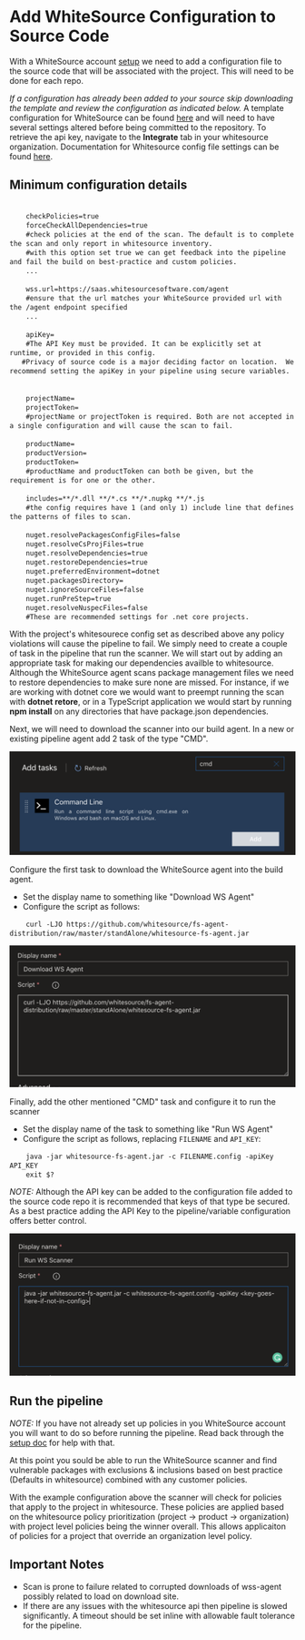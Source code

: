 # Add WhiteSource Configuration to Source Code

With a WhiteSource account [setup](./WhiteSource-Setup.md) we need to add a configuration file to the source code that will be associated with the project. This will need to be done for each repo.

_If a configuration has already been added to your source skip downloading the template and review the configuration as indicated below._ A template configuration for WhiteSource can be found [here](https://s3.amazonaws.com/unified-agent/wss-unified-agent.config) and will need to have several settings altered before being committed to the repository.  To retrieve the api key, navigate to the **Integrate** tab in your whitesource organization.  Documentation for Whitesource config file settings can be found [here](https://whitesource.atlassian.net/wiki/spaces/WD/pages/489160834/Unified+Agent+Configuration+File+Parameters).

## Minimum configuration details

``` shell

    checkPolicies=true
    forceCheckAllDependencies=true
    #check policies at the end of the scan. The default is to complete the scan and only report in whitesource inventory.
    #with this option set true we can get feedback into the pipeline and fail the build on best-practice and custom policies.
    ...

    wss.url=https://saas.whitesourcesoftware.com/agent
    #ensure that the url matches your WhiteSource provided url with the /agent endpoint specified
    ...

    apiKey=
    #The API Key must be provided. It can be explicitly set at runtime, or provided in this config.
   #Privacy of source code is a major deciding factor on location.  We recommend setting the apiKey in your pipeline using secure variables.


    projectName=
    projectToken=
    #projectName or projectToken is required. Both are not accepted in a single configuration and will cause the scan to fail.

    productName=
    productVersion=
    productToken=
    #productName and productToken can both be given, but the requirement is for one or the other.

    includes=**/*.dll **/*.cs **/*.nupkg **/*.js
    #the config requires have 1 (and only 1) include line that defines the patterns of files to scan.

    nuget.resolvePackagesConfigFiles=false
    nuget.resolveCsProjFiles=true
    nuget.resolveDependencies=true
    nuget.restoreDependencies=true
    nuget.preferredEnvironment=dotnet
    nuget.packagesDirectory=
    nuget.ignoreSourceFiles=false
    nuget.runPreStep=true
    nuget.resolveNuspecFiles=false
    #These are recommended settings for .net core projects.

```

With the project's whitesourece config set as described above any policy violations will cause the pipeline to fail. We simply need to create a couple of task in the pipeline that run the scanner. We will start out by adding an appropriate task for making our dependencies availble to whitesource. Although the WhiteSource agent scans package management files we need to restore dependencies to make sure none are missed. For instance, if we are working with dotnet core we would want to preempt running the scan with **dotnet retore**, or in a TypeScript application we would start by running **npm install** on any directories that have package.json dependencies.

Next, we will need to download the scanner into our build agent. In a new or existing pipeline agent add 2 task of the type "CMD".

![add cmd task](images/add-cmd.png)

Configure the first task to download the WhiteSource agent into the build agent.

- Set the display name to something like "Download WS Agent"
- Configure the script as follows:

``` shell
    curl -LJO https://github.com/whitesource/fs-agent-distribution/raw/master/standAlone/whitesource-fs-agent.jar
```

![download WS agent](images/agent-download.png)

Finally, add the other mentioned "CMD" task and configure it to run the scanner

- Set the display name of the task to something like "Run WS Agent"
- Configure the script as follows, replacing `FILENAME` and `API_KEY`:

``` shell
    java -jar whitesource-fs-agent.jar -c FILENAME.config -apiKey API_KEY
    exit $?
```

*NOTE:* Although the API key can be added to the configuration file added to the source code repo it is recommended that keys of that type be secured. As a best practice adding the API Key to the pipeline/variable configuration offers better control.

![run the WS scanner](images/run-scanner.png)

## Run the pipeline

*NOTE:* If you have not already set up policies in you WhiteSource account you will want to do so before running the pipeline. Read back through the [setup doc](./WhiteSource-Setup.md/) for help with that.

At this point you sould be able to run the WhiteSource scanner and find vulnerable packages with exclusions & inclusions based on best practice (Defaults in whitesource) combined with any customer policies.

With the example configuration above the scanner will check for policies that apply to the project in whitesource. These policies are applied based on the whitesource policy prioritization (project -> product -> organization) with project level policies being the winner overall. This allows applicaiton of policies for a project that override an organization level policy.

## Important Notes

- Scan is prone to failure related to corrupted downloads of wss-agent possibly related to load on download site.
- If there are any issues with the whitesource api then pipeline is slowed significantly. A timeout should be set inline with allowable fault tolerance for the pipeline.
